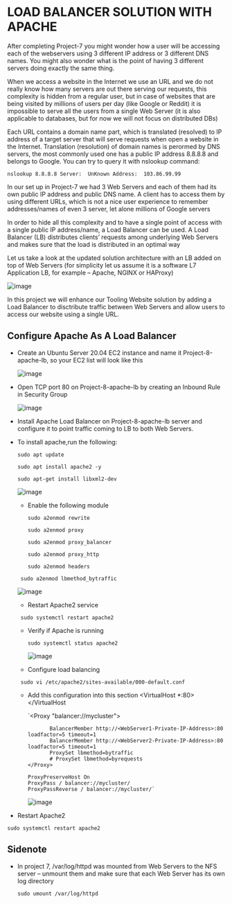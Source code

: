 # LOAD BALANCER SOLUTION WITH APACHE


After completing Project-7 you might wonder how a user will be accessing each of the webservers using 3 different IP address or 3 different DNS names. You might also wonder what is the point of having 3 different servers doing exactly the same thing.

When we access a website in the Internet we use an URL and we do not really know how many servers are out there serving our requests, this complexity is hidden from a regular user, but in case of websites that are being visited by millions of users per day (like Google or Reddit) it is impossible to serve all the users from a single Web Server (it is also applicable to databases, but for now we will not focus on distributed DBs)

Each URL contains a domain name part, which is translated (resolved) to IP address of a target server that will serve requests when open a website in the Internet. Translation (resolution) of domain names is perormed by DNS servers, the most commonly used one has a public IP address 8.8.8.8 and belongs to Google. You can try to query it with nslookup command:

`nslookup 8.8.8.8
Server:  UnKnown
Address:  103.86.99.99`

In our set up in Project-7 we had 3 Web Servers and each of them had its own public IP address and public DNS name. A client has to access them by using different URLs, which is not a nice user experience to remember addresses/names of even 3 server, let alone millions of Google servers

In order to hide all this complexity and to have a single point of access with a single public IP address/name, a Load Balancer can be used. A Load Balancer (LB) distributes clients’ requests among underlying Web Servers and makes sure that the load is distributed in an optimal way

Let us take a look at the updated solution architecture with an LB added on top of Web Servers (for simplicity let us assume it is a software L7 Application LB, for example – Apache, NGINX or HAProxy)


![image](https://github.com/Mubarokahh/DevOps-Projects/assets/135038657/96ffb9dd-7248-42d4-a0df-c4626a97001a)

In this project we will enhance our Tooling Website solution by adding a Load Balancer to disctribute traffic between Web Servers and allow users to access our website using a single URL.

## Configure Apache As A Load Balancer

* Create an Ubuntu Server 20.04 EC2 instance and name it Project-8-apache-lb, so your EC2 list will look like this

  ![image](https://github.com/Mubarokahh/DevOps-Projects/assets/135038657/a07c0f62-6d4c-46a7-b520-f8707f80881f)


* Open TCP port 80 on Project-8-apache-lb by creating an Inbound Rule in Security Group

  ![image](https://github.com/Mubarokahh/DevOps-Projects/assets/135038657/d6de743d-164f-4209-871c-83b53b7d5d8e)


* Install Apache Load Balancer on Project-8-apache-lb server and configure it to point traffic coming to LB to both Web Servers.

* To install apache,run the following:

  `sudo apt update`
  
  `sudo apt install apache2 -y`
  
  `sudo apt-get install libxml2-dev`

  ![image](https://github.com/Mubarokahh/DevOps-Projects/assets/135038657/3375737e-a8bd-4c3d-a785-26cad3e03254)

  * Enable the following module
 
    `sudo a2enmod rewrite`

    `sudo a2enmod proxy`

    `sudo a2enmod proxy_balancer`

    `sudo a2enmod proxy_http`

    `sudo a2enmod headers`

   ` sudo a2enmod lbmethod_bytraffic`

   ![image](https://github.com/Mubarokahh/DevOps-Projects/assets/135038657/16777bb5-e012-421c-a3f8-789dd974bc5a)

  * Restart Apache2 service

   ` sudo systemctl restart apache2`

  * Verify if Apache is running

    `sudo systemctl status apache2`

    ![image](https://github.com/Mubarokahh/DevOps-Projects/assets/135038657/a73e4c6f-a785-40a9-9da8-a5a35ccaace8)

  * Configure load balancing
 
   ` sudo vi /etc/apache2/sites-available/000-default.conf`

  * Add this configuration into this section <VirtualHost *:80>  </VirtualHost

    `<Proxy "balancer://mycluster">
  
               BalancerMember http://<WebServer1-Private-IP-Address>:80 loadfactor=5 timeout=1
               BalancerMember http://<WebServer2-Private-IP-Address>:80 loadfactor=5 timeout=1
               ProxySet lbmethod=bytraffic
               # ProxySet lbmethod=byrequests
        </Proxy>

        ProxyPreserveHost On
        ProxyPass / balancer://mycluster/
        ProxyPassReverse / balancer://mycluster/`

    ![image](https://github.com/Mubarokahh/DevOps-Projects/assets/135038657/019cd22a-2b52-4c2c-9300-fe8714bff089)


 * Restart Apache2

  `sudo systemctl restart apache2`

  ## Sidenote
 
*  In project 7, /var/log/httpd was mounted from  Web Servers to the NFS server – unmount them and make sure that each Web Server has its own log directory

   `sudo umount /var/log/httpd`

 


